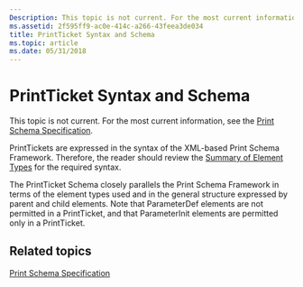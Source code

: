 ```yaml
---
Description: This topic is not current. For the most current information, see the Print Schema Specification.
ms.assetid: 2f595ff9-ac0e-414c-a266-43feea3de034
title: PrintTicket Syntax and Schema
ms.topic: article
ms.date: 05/31/2018
---
```


# PrintTicket Syntax and Schema

This topic is not current. For the most current information, see the [Print Schema Specification](https://go.microsoft.com/?linkid=7141496).

PrintTickets are expressed in the syntax of the XML-based Print Schema Framework. Therefore, the reader should review the [Summary of Element Types](summary-of-element-types.md) for the required syntax.

The PrintTicket Schema closely parallels the Print Schema Framework in terms of the element types used and in the general structure expressed by parent and child elements. Note that ParameterDef elements are not permitted in a PrintTicket, and that ParameterInit elements are permitted only in a PrintTicket.

## Related topics

<dl> <dt>

[Print Schema Specification](https://go.microsoft.com/?linkid=7141496)
</dt> </dl>

 

 



